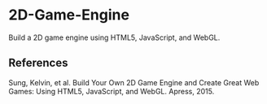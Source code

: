 # 2D-Game-Engine
Build a 2D game engine using HTML5, JavaScript, and WebGL.

## References

Sung, Kelvin, et al. Build Your Own 2D Game Engine and Create Great Web Games: Using HTML5, JavaScript, and WebGL. Apress, 2015.
